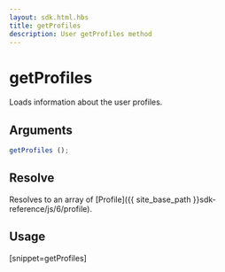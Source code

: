 ```yaml
---
layout: sdk.html.hbs
title: getProfiles
description: User getProfiles method
---
```


# getProfiles

Loads information about the user profiles.

## Arguments

```js
getProfiles ();
```

## Resolve

Resolves to an array of [Profile]({{ site_base_path }}sdk-reference/js/6/profile).

## Usage

[snippet=getProfiles]

